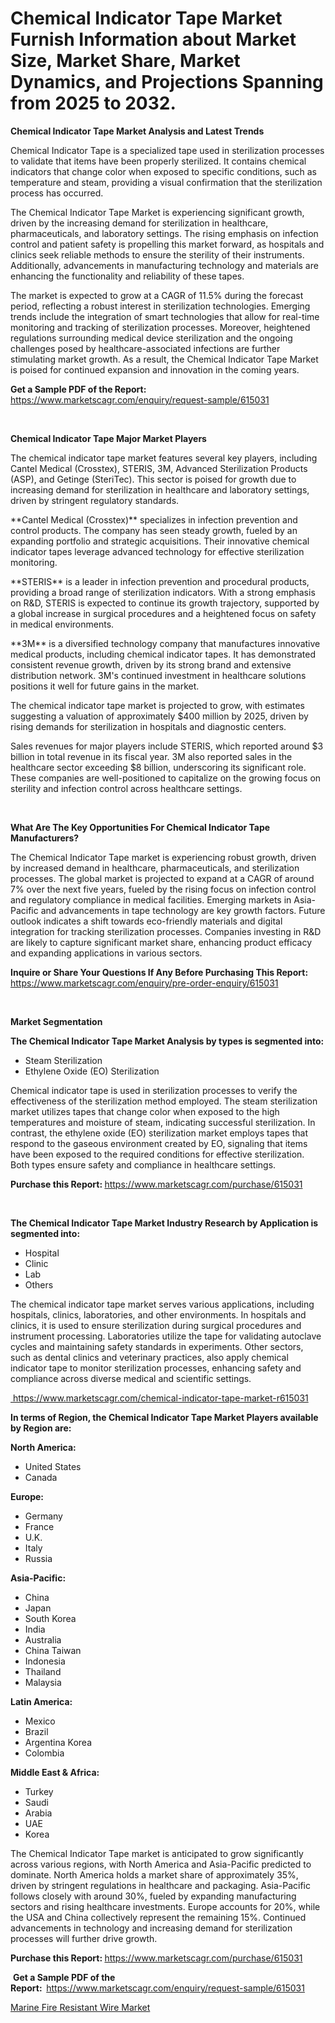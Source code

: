 <p><h1>Chemical Indicator Tape Market Furnish Information about Market Size, Market Share, Market Dynamics, and Projections Spanning from 2025 to 2032.</h1></p><p><strong>Chemical Indicator Tape Market Analysis and Latest Trends</strong></p>
<p><p>Chemical Indicator Tape is a specialized tape used in sterilization processes to validate that items have been properly sterilized. It contains chemical indicators that change color when exposed to specific conditions, such as temperature and steam, providing a visual confirmation that the sterilization process has occurred.</p><p>The Chemical Indicator Tape Market is experiencing significant growth, driven by the increasing demand for sterilization in healthcare, pharmaceuticals, and laboratory settings. The rising emphasis on infection control and patient safety is propelling this market forward, as hospitals and clinics seek reliable methods to ensure the sterility of their instruments. Additionally, advancements in manufacturing technology and materials are enhancing the functionality and reliability of these tapes.</p><p>The market is expected to grow at a CAGR of 11.5% during the forecast period, reflecting a robust interest in sterilization technologies. Emerging trends include the integration of smart technologies that allow for real-time monitoring and tracking of sterilization processes. Moreover, heightened regulations surrounding medical device sterilization and the ongoing challenges posed by healthcare-associated infections are further stimulating market growth. As a result, the Chemical Indicator Tape Market is poised for continued expansion and innovation in the coming years.</p></p>
<p><strong>Get a Sample PDF of the Report:&nbsp;</strong> <a href="https://www.marketscagr.com/enquiry/request-sample/615031?utm_campaign=2468&utm_medium=2&utm_source=Github&utm_content=ia&utm_term=24032025&utm_id=chemical-indicator-tape">https://www.marketscagr.com/enquiry/request-sample/615031</a></p>
<p>&nbsp;</p>
<p><strong>Chemical Indicator Tape Major Market Players</strong></p>
<p><p>The chemical indicator tape market features several key players, including Cantel Medical (Crosstex), STERIS, 3M, Advanced Sterilization Products (ASP), and Getinge (SteriTec). This sector is poised for growth due to increasing demand for sterilization in healthcare and laboratory settings, driven by stringent regulatory standards.</p><p>**Cantel Medical (Crosstex)** specializes in infection prevention and control products. The company has seen steady growth, fueled by an expanding portfolio and strategic acquisitions. Their innovative chemical indicator tapes leverage advanced technology for effective sterilization monitoring.</p><p>**STERIS** is a leader in infection prevention and procedural products, providing a broad range of sterilization indicators. With a strong emphasis on R&D, STERIS is expected to continue its growth trajectory, supported by a global increase in surgical procedures and a heightened focus on safety in medical environments.</p><p>**3M** is a diversified technology company that manufactures innovative medical products, including chemical indicator tapes. It has demonstrated consistent revenue growth, driven by its strong brand and extensive distribution network. 3M's continued investment in healthcare solutions positions it well for future gains in the market.</p><p>The chemical indicator tape market is projected to grow, with estimates suggesting a valuation of approximately $400 million by 2025, driven by rising demands for sterilization in hospitals and diagnostic centers. </p><p>Sales revenues for major players include STERIS, which reported around $3 billion in total revenue in its fiscal year. 3M also reported sales in the healthcare sector exceeding $8 billion, underscoring its significant role. These companies are well-positioned to capitalize on the growing focus on sterility and infection control across healthcare settings.</p></p>
<p>&nbsp;</p>
<p><strong>What Are The Key Opportunities For Chemical Indicator Tape Manufacturers?</strong></p>
<p><p>The Chemical Indicator Tape market is experiencing robust growth, driven by increased demand in healthcare, pharmaceuticals, and sterilization processes. The global market is projected to expand at a CAGR of around 7% over the next five years, fueled by the rising focus on infection control and regulatory compliance in medical facilities. Emerging markets in Asia-Pacific and advancements in tape technology are key growth factors. Future outlook indicates a shift towards eco-friendly materials and digital integration for tracking sterilization processes. Companies investing in R&D are likely to capture significant market share, enhancing product efficacy and expanding applications in various sectors.</p></p>
<p><strong>Inquire or Share Your Questions If Any Before Purchasing This Report:</strong> <a href="https://www.marketscagr.com/enquiry/pre-order-enquiry/615031?utm_campaign=2468&utm_medium=2&utm_source=Github&utm_content=ia&utm_term=24032025&utm_id=chemical-indicator-tape">https://www.marketscagr.com/enquiry/pre-order-enquiry/615031</a></p>
<p>&nbsp;</p>
<p><strong>Market Segmentation</strong></p>
<p><strong>The Chemical Indicator Tape Market Analysis by types is segmented into:</strong></p>
<p><ul><li>Steam Sterilization</li><li>Ethylene Oxide (EO) Sterilization</li></ul></p>
<p><p>Chemical indicator tape is used in sterilization processes to verify the effectiveness of the sterilization method employed. The steam sterilization market utilizes tapes that change color when exposed to the high temperatures and moisture of steam, indicating successful sterilization. In contrast, the ethylene oxide (EO) sterilization market employs tapes that respond to the gaseous environment created by EO, signaling that items have been exposed to the required conditions for effective sterilization. Both types ensure safety and compliance in healthcare settings.</p></p>
<p><strong>Purchase this Report:&nbsp;</strong><a href="https://www.marketscagr.com/purchase/615031?utm_campaign=2468&utm_medium=2&utm_source=Github&utm_content=ia&utm_term=24032025&utm_id=chemical-indicator-tape">https://www.marketscagr.com/purchase/615031</a></p>
<p>&nbsp;</p>
<p><strong>The Chemical Indicator Tape Market Industry Research by Application is segmented into:</strong></p>
<p><ul><li>Hospital</li><li>Clinic</li><li>Lab</li><li>Others</li></ul></p>
<p><p>The chemical indicator tape market serves various applications, including hospitals, clinics, laboratories, and other environments. In hospitals and clinics, it is used to ensure sterilization during surgical procedures and instrument processing. Laboratories utilize the tape for validating autoclave cycles and maintaining safety standards in experiments. Other sectors, such as dental clinics and veterinary practices, also apply chemical indicator tape to monitor sterilization processes, enhancing safety and compliance across diverse medical and scientific settings.</p></p>
<p><a href="https://www.marketscagr.com/chemical-indicator-tape-market-r615031?utm_campaign=2468&utm_medium=2&utm_source=Github&utm_content=ia&utm_term=24032025&utm_id=chemical-indicator-tape">&nbsp;https://www.marketscagr.com/chemical-indicator-tape-market-r615031</a></p>
<p><strong>In terms of Region, the Chemical Indicator Tape Market Players available by Region are:</strong></p>
<p>
    <p> <strong> North America: </strong>
        <ul>
            <li>United States</li>
            <li>Canada</li>
        </ul>
        </p> 
    <p> <strong> Europe: </strong>
        <ul>
            <li>Germany</li>
            <li>France</li>
            <li>U.K.</li>
            <li>Italy</li>
            <li>Russia</li>
        </ul>
        </p> 
    <p> <strong> Asia-Pacific: </strong>
        <ul>
            <li>China</li>
            <li>Japan</li>
            <li>South Korea</li>
            <li>India</li>
            <li>Australia</li>
            <li>China Taiwan</li>
            <li>Indonesia</li>
            <li>Thailand</li>
            <li>Malaysia</li>
        </ul>
        </p> 
    <p> <strong> Latin America: </strong>
        <ul>
            <li>Mexico</li>
            <li>Brazil</li>
            <li>Argentina Korea</li>
            <li>Colombia</li>
        </ul>
        </p> 
    <p> <strong> Middle East & Africa: </strong>
        <ul>
            <li>Turkey</li>
            <li>Saudi</li>
            <li>Arabia</li>
            <li>UAE</li>
            <li>Korea</li>
        </ul>
    </p>
    </p>
<p><p>The Chemical Indicator Tape market is anticipated to grow significantly across various regions, with North America and Asia-Pacific predicted to dominate. North America holds a market share of approximately 35%, driven by stringent regulations in healthcare and packaging. Asia-Pacific follows closely with around 30%, fueled by expanding manufacturing sectors and rising healthcare investments. Europe accounts for 20%, while the USA and China collectively represent the remaining 15%. Continued advancements in technology and increasing demand for sterilization processes will further drive growth.</p></p>
<p><strong>Purchase this Report: </strong><a href="https://www.marketscagr.com/purchase/615031?utm_campaign=2468&utm_medium=2&utm_source=Github&utm_content=ia&utm_term=24032025&utm_id=chemical-indicator-tape">https://www.marketscagr.com/purchase/615031</a></p>
<p>&nbsp;<strong>Get a Sample PDF of the Report:&nbsp;&nbsp;</strong><a href="https://www.marketscagr.com/enquiry/request-sample/615031?utm_campaign=2468&utm_medium=2&utm_source=Github&utm_content=ia&utm_term=24032025&utm_id=chemical-indicator-tape">https://www.marketscagr.com/enquiry/request-sample/615031</a></p>
<p><strong></strong></p>
<p><p><a href="https://github.com/barnickclara79/Market-Research-Report-List-1/blob/main/marine-fire-resistant-wire-market.md?utm_campaign=2468&utm_medium=2&utm_source=Github&utm_content=ia&utm_term=24032025&utm_id=chemical-indicator-tape">Marine Fire Resistant Wire Market</a></p></p>